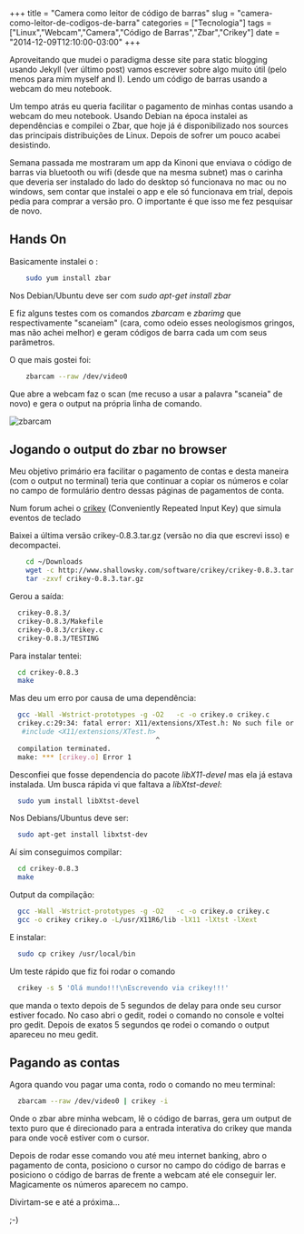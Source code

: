 +++
title = "Camera como leitor de código de barras"
slug = "camera-como-leitor-de-codigos-de-barra"
categories = ["Tecnologia"]
tags = ["Linux","Webcam","Camera","Código de Barras","Zbar","Crikey"]
date = "2014-12-09T12:10:00-03:00"
+++

Aproveitando que mudei o paradigma desse site para static blogging usando
Jekyll (ver último post) vamos escrever sobre algo muito útil (pelo menos para
mim myself and I). Lendo um código de barras usando a webcam do meu notebook.

<!--continua-->

Um tempo atrás eu queria facilitar o pagamento de minhas contas usando a webcam
do meu notebook. Usando Debian na época instalei as dependências e compilei o
Zbar, que hoje já é disponibilizado nos sources das principais distribuições de
Linux. Depois de sofrer um pouco acabei desistindo.

Semana passada me mostraram um app da Kinoni que enviava o código de barras via
bluetooth ou wifi (desde que na mesma subnet) mas o carinha que deveria ser
instalado do lado do desktop só funcionava no mac ou no windows, sem contar que
instalei o app e ele só funcionava em trial, depois pedia para comprar a versão
pro. O importante é que isso me fez pesquisar de novo.

## Hands On

Basicamente instalei o :

~~~ bash
    sudo yum install zbar
~~~

Nos Debian/Ubuntu deve ser com *sudo apt-get install zbar*

E fiz alguns testes com os comandos *zbarcam* e *zbarimg* que
respectivamente "scaneiam" (cara, como odeio esses neologismos gringos, mas
não achei melhor) e geram códigos de barra cada um com seus parâmetros.


O que mais gostei foi:

~~~ bash
    zbarcam --raw /dev/video0
~~~

Que abre a webcam faz o scan (me recuso a usar a palavra "scaneia" de novo) e gera o
output na própria linha de comando.

<img class="img-responsive img-thumbnail" title="zbarcam" alt="zbarcam" src='/assets/images/zbarcam.png' />

## Jogando o output do zbar no browser

Meu objetivo primário era facilitar o pagamento de contas e desta maneira (com o output no terminal) teria que continuar a copiar os números e colar no campo de formulário dentro dessas páginas de pagamentos de conta.

Num forum achei o [crikey](http://www.shallowsky.com/software/crikey/) 
 (Conveniently Repeated Input Key) que simula eventos de teclado

Baixei a última versão crikey-0.8.3.tar.gz (versão no dia que escrevi isso)
e decompactei.

~~~ bash
    cd ~/Downloads
    wget -c http://www.shallowsky.com/software/crikey/crikey-0.8.3.tar.gz
    tar -zxvf crikey-0.8.3.tar.gz
~~~

Gerou a saída:

~~~ bash
  crikey-0.8.3/
  crikey-0.8.3/Makefile
  crikey-0.8.3/crikey.c
  crikey-0.8.3/TESTING
~~~

Para instalar tentei:

~~~ bash
  cd crikey-0.8.3
  make
~~~

Mas deu um erro por causa de uma dependência:

~~~ bash
  gcc -Wall -Wstrict-prototypes -g -O2   -c -o crikey.o crikey.c
  crikey.c:29:34: fatal error: X11/extensions/XTest.h: No such file or directory
   #include <X11/extensions/XTest.h>
                                    ^
  compilation terminated.
  make: *** [crikey.o] Error 1
~~~

Desconfiei que fosse dependencia do pacote *libX11-devel* mas ela já estava
instalada. Um busca rápida vi que faltava a *libXtst-devel*:

~~~ bash
  sudo yum install libXtst-devel
~~~

Nos Debians/Ubuntus deve ser:

~~~ bash
  sudo apt-get install libxtst-dev
~~~

Aí sim conseguimos compilar:

~~~ bash
  cd crikey-0.8.3
  make
~~~

Output da compilação:

~~~ bash
  gcc -Wall -Wstrict-prototypes -g -O2   -c -o crikey.o crikey.c
  gcc -o crikey crikey.o -L/usr/X11R6/lib -lX11 -lXtst -lXext
~~~

E instalar:

~~~ bash
  sudo cp crikey /usr/local/bin
~~~

Um teste rápido que fiz foi rodar o comando

~~~ bash
  crikey -s 5 'Olá mundo!!!\nEscrevendo via crikey!!!'
~~~

<!-- <img class="img-responsive img-thumbnail" title="testando-crikey" alt="testando-crikey" src='/assets/images/testando-crikey.jpg' /> -->

que manda o texto depois de 5 segundos de delay para onde seu cursor estiver
focado. No caso abri o gedit, rodei o comando no console e voltei pro gedit.
Depois de exatos 5 segundos qe rodei o comando o output apareceu no meu gedit.

## Pagando as contas

Agora quando vou pagar uma conta, rodo o comando no meu terminal:

~~~ bash
  zbarcam --raw /dev/video0 | crikey -i
~~~

Onde o zbar abre minha webcam, lê o código de barras, gera um output de texto
puro que é direcionado para a entrada interativa do crikey que manda para onde
você estiver com o cursor.

Depois de rodar esse comando vou até meu internet banking, abro o pagamento de
conta, posiciono o cursor no campo do código de barras e posiciono o código de
barras de frente a webcam até ele conseguir ler. Magicamente os números aparecem
no campo.

<!-- <img class="img-responsive img-thumbnail" title="pagando-conta" alt="pagando-conta" src='/assets/images/pagando-conta.jpg' /> -->


Divirtam-se e até a próxima...

;-)
